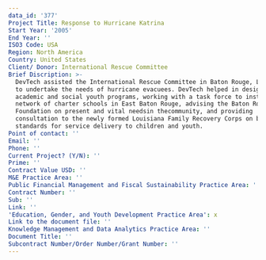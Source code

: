 ```yaml
---
data_id: '377'
Project Title: Response to Hurricane Katrina
Start Year: '2005'
End Year: ''
ISO3 Code: USA
Region: North America
Country: United States
Client/ Donor: International Rescue Committee
Brief Discription: >-
  DevTech assisted the International Rescue Committee in Baton Rouge, Louisiana,
  to undertake the needs of hurricane evacuees. DevTech helped in designing
  academic and social youth programs, working with a task force to institute a
  network of charter schools in East Baton Rouge, advising the Baton Rouge Area
  Foundation on present and vital needsin thecommunity, and providing
  consultation to the newly formed Louisiana Family Recovery Corps on basic
  standards for service delivery to children and youth.
Point of contact: ''
Email: ''
Phone: ''
Current Project? (Y/N): ''
Prime: ''
Contract Value USD: ''
M&E Practice Area: ''
Public Financial Management and Fiscal Sustainability Practice Area: ''
Contract Number: ''
Sub: ''
Link: ''
'Education, Gender, and Youth Development Practice Area': x
Link to the document file: ''
Knowledge Management and Data Analytics Practice Area: ''
Document Title: ''
Subcontract Number/Order Number/Grant Number: ''
---
```

